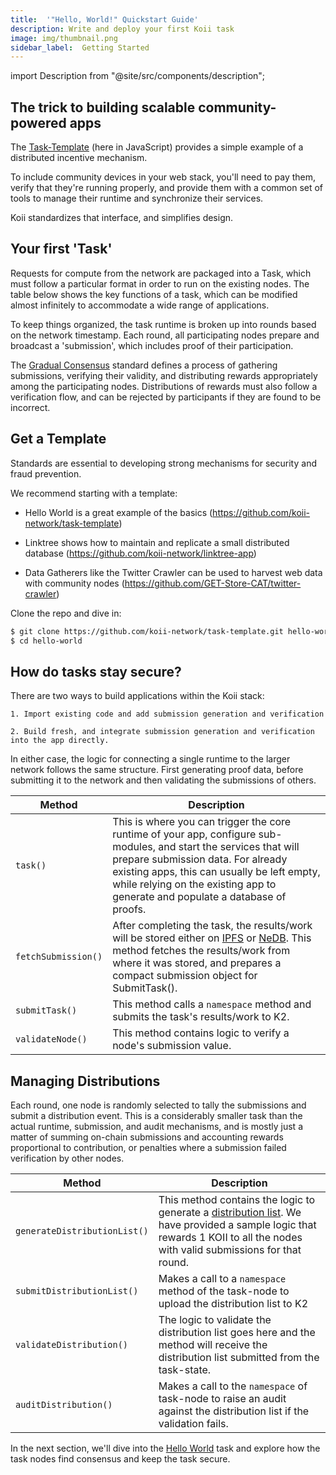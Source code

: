 ```yaml
---
title:  '"Hello, World!" Quickstart Guide'
description: Write and deploy your first Koii task
image: img/thumbnail.png
sidebar_label:  Getting Started
---
```


import Description from "@site/src/components/description";

<Description
  text="Harnessing the power of consumer hardware can be effective in reducing costs. This is where we'll teach you how to do it securely."
/>

## The trick to building scalable community-powered apps

The [Task-Template](https://github.com/koii-network/task-template) (here in JavaScript) provides a simple example of a distributed incentive mechanism. 

To include community devices in your web stack, you'll need to pay them, verify that they're running properly, and provide them with a common set of tools to manage their runtime and synchronize their services. 

Koii standardizes that interface, and simplifies design.

## Your first 'Task'
Requests for compute from the network are packaged into a Task, which must follow a particular format in order to run on the existing nodes. The table below shows the key functions of a task, which can be modified almost infinitely to accommodate a wide range of applications.

To keep things organized, the task runtime is broken up into rounds based on the network timestamp. Each round, all participating nodes prepare and broadcast a 'submission', which includes proof of their participation. 

The [Gradual Consensus](/develop/koii-task-101/what-are-tasks/) standard defines a process of gathering submissions, verifying their validity, and distributing rewards appropriately among the participating nodes. Distributions of rewards must also follow a verification flow, and can be rejected by participants if they are found to be incorrect. 

## Get a Template
Standards are essential to developing strong mechanisms for security and fraud prevention. 

We recommend starting with a template:

- Hello World is a great example of the basics (https://github.com/koii-network/task-template)

- Linktree shows how to maintain and replicate a small distributed database (https://github.com/koii-network/linktree-app)

- Data Gatherers like the Twitter Crawler can be used to harvest web data with community nodes (https://github.com/GET-Store-CAT/twitter-crawler)

Clone the repo and dive in:
```bash
$ git clone https://github.com/koii-network/task-template.git hello-world
$ cd hello-world
```

## How do tasks stay secure?
There are two ways to build applications within the Koii stack:

    1. Import existing code and add submission generation and verification

    2. Build fresh, and integrate submission generation and verification into the app directly.

In either case, the logic for connecting a single runtime to the larger network follows the same structure. First generating proof data, before submitting it to the network and then validating the submissions of others.

| Method      | Description |
| ----------- | ----------- |
| `task()`      |  This is where you can trigger the core runtime of your app, configure sub-modules, and start the services that will prepare submission data. For already existing apps, this can usually be left empty, while relying on the existing app to generate and populate a database of proofs.  |
| `fetchSubmission()`   | After completing the task, the results/work will be stored either on [IPFS](https://ipfs.tech/) or [NeDB](https://dbdb.io/db/nedb). This method fetches the results/work from where it was stored, and prepares a compact submission object for SubmitTask().  |
| `submitTask()`   | This method calls a `namespace` method and submits the task's results/work to K2.        |
| `validateNode()`   | This method contains logic to verify a node's submission value.    |

## Managing Distributions
Each round, one node is randomly selected to tally the submissions and submit a distribution event. This is a considerably smaller task than the actual runtime, submission, and audit mechanisms, and is mostly just a matter of summing on-chain submissions and accounting rewards proportional to contribution, or penalties where a submission failed verification by other nodes. 

| Method      | Description |
| ----------- | ----------- |
| `generateDistributionList()`   | This method contains the logic to generate a [distribution list](/develop/write-a-koii-task/task-development-guide/k2-task-template/distribution-functions). We have provided a sample logic that rewards 1 KOII to all the nodes with valid submissions for that round.|
| `submitDistributionList()`   | Makes a call to a `namespace` method of the task-node to upload the distribution list to K2      |
| `validateDistribution()`   | The logic to validate the distribution list goes here and the method will receive the distribution list submitted from the task-state.        |
| `auditDistribution()`   | Makes a call to the `namespace` of task-node to raise an audit against the distribution list if the validation fails.        |




In the next section, we'll dive into the [Hello World](https://github.com/koii-network/task-template) task and explore how the task nodes find consensus and keep the task secure.
